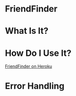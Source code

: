 # FriendFinder

# What Is It?

# How Do I Use It?

[FriendFinder on Heroku](https://murmuring-thicket-23252.herokuapp.com/)

# Error Handling

